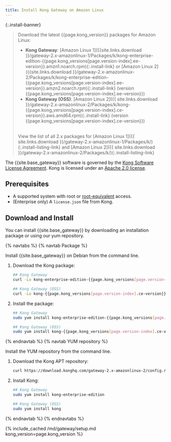 ```yaml
---
title: Install Kong Gateway on Amazon Linux
---
```


<!-- Banner with links to latest downloads -->
<!-- The install-link and install-listing-link classes are used for tracking, do not remove -->

{:.install-banner}
> Download the latest {{page.kong_version}} packages for
> Amazon Linux:
> * **Kong Gateway**: [Amazon Linux 1]({{site.links.download }}/gateway-2.x-amazonlinux-1/Packages/k/kong-enterprise-edition-{{page.kong_versions[page.version-index].ee-version}}.amzn1.noarch.rpm){:.install-link} or [Amazon Linux 2]({{site.links.download }}/gateway-2.x-amazonlinux-2/Packages/k/kong-enterprise-edition-{{page.kong_versions[page.version-index].ee-version}}.amzn2.noarch.rpm){:.install-link} (version {{page.kong_versions[page.version-index].ee-version}})
> * **Kong Gateway (OSS)**: [Amazon Linux 2]({{ site.links.download }}/gateway-2.x-amazonlinux-2/Packages/k/kong-{{page.kong_versions[page.version-index].ce-version}}.aws.amd64.rpm){:.install-link} (version {{page.kong_versions[page.version-index].ce-version}})
> <br><br>
>
> <span class="install-subtitle">View the list of all 2.x packages for
> [Amazon Linux 1]({{ site.links.download }}/gateway-2.x-amazonlinux-1/Packages/k/){:.install-listing-link} and [Amazon Linux 2]({{ site.links.download }}/gateway-2.x-amazonlinux-2/Packages/k/){:.install-listing-link}  </span>

The {{site.base_gateway}} software is governed by the 
[Kong Software License Agreement](https://konghq.com/kongsoftwarelicense/).
Kong is licensed under an
[Apache 2.0 license](https://github.com/Kong/kong/blob/master/LICENSE).

## Prerequisites

* A supported system with root or [root-equivalent](/gateway/{{page.kong_version}}/plan-and-deploy/kong-user) access.
* (Enterprise only) A `license.json` file from Kong.

## Download and Install

You can install {{site.base_gateway}} by downloading an installation package or using our yum repository.

{% navtabs %}
{% navtab Package %}

Install {{site.base_gateway}} on Debian from the command line.

1. Download the Kong package:
    ```bash
    ## Kong Gateway
    curl -Lo kong-enterprise-edition-{{page.kong_versions[page.version-index].ee-version}}.amzn2.noarch.rpm "{{ site.links.download }}/gateway-2.x-amazonlinux-2/Packages/k/kong-enterprise-edition-{{page.kong_versions[page.version-index].ee-version}}.amzn2.noarch.rpm"
    ```

    ```bash
    ## Kong Gateway (OSS)
    curl -Lo kong-{{page.kong_versions[page.version-index].ce-version}}.aws.amd64.rpm "{{ site.links.download }}/gateway-2.x-amazonlinux-2/Packages/k/kong-{{page.kong_versions[page.version-index].ce-version}}.aws.amd64.rpm"
    ```

2. Install the package:
    ```bash
    ## Kong Gateway
    sudo yum install kong-enterprise-edition-{{page.kong_versions[page.version-index].ee-version}}.amzn2.noarch.rpm
    ```

    ```bash
    ## Kong Gateway (OSS)
    sudo yum install kong-{{page.kong_versions[page.version-index].ce-version}}.aws.amd64.rpm
    ```

{% endnavtab %}
{% navtab YUM repository %}

Install the YUM repository from the command line.

1. Download the Kong APT repository:
    ```bash
    curl https://download.konghq.com/gateway-2.x-amazonlinux-2/config.repo | sudo tee /etc/yum.repos.d/kong.repo
    ```

2. Install Kong:
    ```bash
    ## Kong Gateway
    sudo yum install kong-enterprise-edition
    ```

    ```bash
    ## Kong Gateway (OSS)
    sudo yum install kong
    ```

{% endnavtab %}
{% endnavtabs %}

{% include_cached /md/gateway/setup.md kong_version=page.kong_version %}
